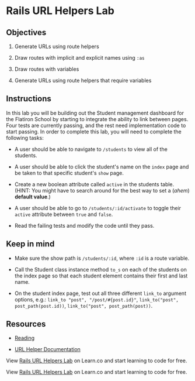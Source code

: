 # Rails URL Helpers Lab

## Objectives

1. Generate URLs using route helpers

2. Draw routes with implicit and explicit names using `:as`

3. Draw routes with variables

4. Generate URLs using route helpers that require variables


## Instructions

In this lab you will be building out the Student management dashboard for the Flatiron School by starting to integrate the ability to link between pages. Four tests are currently passing, and the rest need implementation code to start passing. In order to complete this lab, you will need to complete the following tasks:

* A user should be able to navigate to `/students` to view all of the students.

* A user should be able to click the student's name on the `index` page and be taken to that specific student's `show` page.

* Create a new boolean attribute called `active` in the students table. (HINT: You might have to search around for the best way to set a (*ahem*) __default value__.)

* A user should be able to go to `/students/:id/activate` to toggle their `active` attribute between `true` and `false`.

* Read the failing tests and modify the code until they pass. 


## Keep in mind

* Make sure the show path is `/students/:id`, where `:id` is a route variable.

* Call the Student class instance method `to_s` on each of the students on the index page so that each student element contains their first and last name.

* On the student index page, test out all three different `link_to` argument options, e.g.: `link_to "post", "/post/#{post.id}"`, `link_to("post", post_path(post.id))`, `link_to("post", post_path(post))`.


## Resources

* [Reading](https://github.com/learn-co-curriculum/rails-url-helpers-readme)

* [URL Helper Documentation](http://api.rubyonrails.org/classes/ActionView/Helpers/UrlHelper.html)

<p data-visibility='hidden'>View <a href='https://learn.co/lessons/rails-url-helpers-lab' title='Rails URL Helpers Lab'>Rails URL Helpers Lab</a> on Learn.co and start learning to code for free.</p>

<p class='util--hide'>View <a href='https://learn.co/lessons/rails-url-helpers-lab'>Rails URL Helpers Lab</a> on Learn.co and start learning to code for free.</p>
